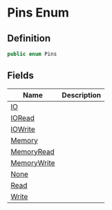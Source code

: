 # Pins Enum
## Definition

```c#
public enum Pins
```

## Fields

| Name | Description |
| ---- | ----------- |
| [IO](MrKWatkins.EmulatorTestSuites.Z80.Instruction.SingleStep.Pins.md#fields) |  |
| [IORead](MrKWatkins.EmulatorTestSuites.Z80.Instruction.SingleStep.Pins.md#fields) |  |
| [IOWrite](MrKWatkins.EmulatorTestSuites.Z80.Instruction.SingleStep.Pins.md#fields) |  |
| [Memory](MrKWatkins.EmulatorTestSuites.Z80.Instruction.SingleStep.Pins.md#fields) |  |
| [MemoryRead](MrKWatkins.EmulatorTestSuites.Z80.Instruction.SingleStep.Pins.md#fields) |  |
| [MemoryWrite](MrKWatkins.EmulatorTestSuites.Z80.Instruction.SingleStep.Pins.md#fields) |  |
| [None](MrKWatkins.EmulatorTestSuites.Z80.Instruction.SingleStep.Pins.md#fields) |  |
| [Read](MrKWatkins.EmulatorTestSuites.Z80.Instruction.SingleStep.Pins.md#fields) |  |
| [Write](MrKWatkins.EmulatorTestSuites.Z80.Instruction.SingleStep.Pins.md#fields) |  |

